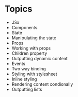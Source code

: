 # Topics
- JSx
- Components
- State
- Manipulating the state
- Props
- Working with props
- Children property
- Outputting dynamic content
- Events
- Two way binding
- Styling with stylesheet
- Inline styling
- Rendering content condionally
- Outputting lists



